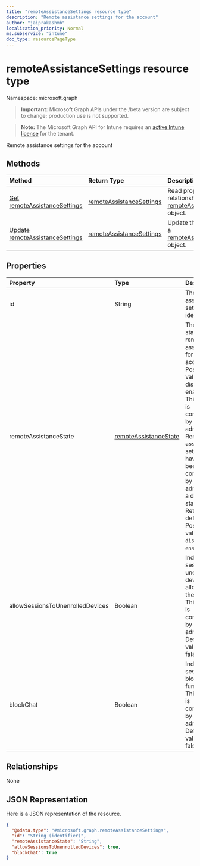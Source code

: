 ```yaml
---
title: "remoteAssistanceSettings resource type"
description: "Remote assistance settings for the account"
author: "jaiprakashmb"
localization_priority: Normal
ms.subservice: "intune"
doc_type: resourcePageType
---
```


# remoteAssistanceSettings resource type

Namespace: microsoft.graph

> **Important:** Microsoft Graph APIs under the /beta version are subject to change; production use is not supported.

> **Note:** The Microsoft Graph API for Intune requires an [active Intune license](https://go.microsoft.com/fwlink/?linkid=839381) for the tenant.

Remote assistance settings for the account

## Methods
|Method|Return Type|Description|
|:---|:---|:---|
|[Get remoteAssistanceSettings](../api/intune-remoteassistance-remoteassistancesettings-get.md)|[remoteAssistanceSettings](../resources/intune-remoteassistance-remoteassistancesettings.md)|Read properties and relationships of the [remoteAssistanceSettings](../resources/intune-remoteassistance-remoteassistancesettings.md) object.|
|[Update remoteAssistanceSettings](../api/intune-remoteassistance-remoteassistancesettings-update.md)|[remoteAssistanceSettings](../resources/intune-remoteassistance-remoteassistancesettings.md)|Update the properties of a [remoteAssistanceSettings](../resources/intune-remoteassistance-remoteassistancesettings.md) object.|

## Properties
|Property|Type|Description|
|:---|:---|:---|
|id|String|The remote assistance settings identifier|
|remoteAssistanceState|[remoteAssistanceState](../resources/intune-remoteassistance-remoteassistancestate.md)|The current state of remote assistance for the account. Possible values are: disabled, enabled. This setting is configurable by the admin. Remote assistance settings that have not yet been configured by the admin have a disabled state. Returned by default. Possible values are: `disabled`, `enabled`.|
|allowSessionsToUnenrolledDevices|Boolean| Indicates if sessions to unenrolled devices are allowed for the account. This setting is configurable by the admin. Default value is false.|
|blockChat|Boolean| Indicates if sessions to block chat function. This setting is configurable by the admin. Default value is false.|

## Relationships
None

## JSON Representation
Here is a JSON representation of the resource.
<!-- {
  "blockType": "resource",
  "keyProperty": "id",
  "@odata.type": "microsoft.graph.remoteAssistanceSettings"
}
-->
``` json
{
  "@odata.type": "#microsoft.graph.remoteAssistanceSettings",
  "id": "String (identifier)",
  "remoteAssistanceState": "String",
  "allowSessionsToUnenrolledDevices": true,
  "blockChat": true
}
```
